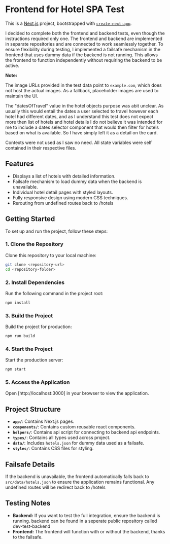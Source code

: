# Frontend for Hotel SPA Test

This is a [Next.js](https://nextjs.org) project, bootstrapped with [`create-next-app`](https://nextjs.org/docs/app/api-reference/cli/create-next-app). 

I decided to complete both the frontend and backend tests, even though the instructions required only one. The frontend and backend are implemented in separate repositories and are connected to work seamlessly together. To ensure flexibility during testing, I implemented a failsafe mechanism in the frontend that uses dummy data if the backend is not running. This allows the frontend to function independently without requiring the backend to be active.

**Note:** 

The image URLs provided in the test data point to `example.com`, which does not host the actual images. As a fallback, placeholder images are used to maintain the UI.

The "datesOfTravel" value in the hotel objects purpose was abit unclear. As usually this would entail the dates a user selected to travel however each hotel had different dates, and as I understand this test does not expect more then list of hotels and hotel details I do not believe it was intended for me to include a dates selector component that would then filter for hotels based on what is available. So I have simply left it as a detail on the card.

Contexts were not used as I saw no need. All state variables were self contained in their respective files.

## Features

- Displays a list of hotels with detailed information.
- Failsafe mechanism to load dummy data when the backend is unavailable.
- Individual hotel detail pages with styled layouts.
- Fully responsive design using modern CSS techniques.
- Rerouting from undefined routes back to /hotels

## Getting Started

To set up and run the project, follow these steps:

### 1.  Clone the Repository

Clone this repository to your local machine:

```bash
git clone <repository-url>
cd <repository-folder>
```

### 2. Install Dependencies

Run the following command in the project root:

```bash
npm install
```

### 3. Build the Project

Build the project for production:

```bash
npm run build
```
### 4. Start the Project

Start the production server:

```bash
npm start
```

### 5. Access the Application

Open [http://localhost:3000] in your browser to view the application.

## Project Structure

- **`app/`**: Contains Next.js pages.
- **`components/`**: Contains custom reusable react components.
- **`helpers/`**: Contains api script for connecting to backend api endpoints.
- **`types/`**: Contains all types used across project.
- **`data/`**: Includes `hotels.json` for dummy data used as a failsafe.
- **`styles/`**: Contains CSS files for styling.

## Failsafe Details

If the backend is unavailable, the frontend automatically falls back to `src/data/hotels.json` to ensure the application remains functional.
Any undefined routes will be redirect back to /hotels

## Testing Notes

- **Backend:** If you want to test the full integration, ensure the backend is running. backend can be found in a seperate public repository called dev-test-backend
- **Frontend:** The frontend will function with or without the backend, thanks to the failsafe.


